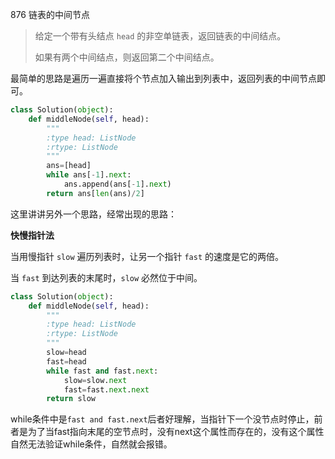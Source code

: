 876 链表的中间节点

> 给定一个带有头结点 `head` 的非空单链表，返回链表的中间结点。
>
> 如果有两个中间结点，则返回第二个中间结点。

最简单的思路是遍历一遍直接将个节点加入输出到列表中，返回列表的中间节点即可。

```python
class Solution(object):
    def middleNode(self, head):
        """
        :type head: ListNode
        :rtype: ListNode
        """
        ans=[head]
        while ans[-1].next:
            ans.append(ans[-1].next)
        return ans[len(ans)/2]
```

这里讲讲另外一个思路，经常出现的思路：

**快慢指针法**

当用慢指针 `slow` 遍历列表时，让另一个指针 `fast` 的速度是它的两倍。

当 `fast` 到达列表的末尾时，`slow` 必然位于中间。

```python
class Solution(object):
    def middleNode(self, head):
        """
        :type head: ListNode
        :rtype: ListNode
        """
        slow=head
        fast=head
        while fast and fast.next:
            slow=slow.next
            fast=fast.next.next
        return slow
```

while条件中是`fast and fast.next`后者好理解，当指针下一个没节点时停止，前者是为了当fast指向末尾的空节点时，没有next这个属性而存在的，没有这个属性自然无法验证while条件，自然就会报错。
